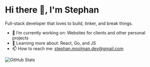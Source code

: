 # Hi there 👋, I'm Stephan

Full-stack developer that loves to build, tinker, and break things.

- 🔭 I’m currently working on: Websites for clients and other personal projects
- 🌱 Learning more about: React, Go, and JS
- 📫 How to reach me: [stephan.moolman.dev@gmail.com](mailto:stephan.moolman.dev@gmail.com)

![GitHub Stats](https://github-readme-stats.vercel.app/api?username=Stephan2001&show_icons=true&theme=tokyonight&v=2)

